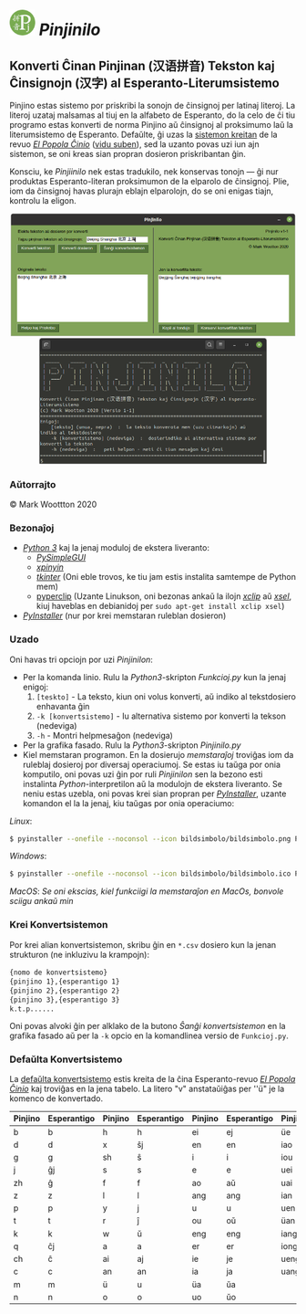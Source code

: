# *<img src='bildsimbolo/bildsimbolo.png' width='45' title='Pinjinilo'> Pinjinilo*
## Konverti Ĉinan Pinjinan (汉语拼音) Tekston kaj Ĉinsignojn (汉字) al Esperanto-Literumsistemo

Pinjino estas sistemo por priskribi la sonojn de ĉinsignoj per latinaj literoj. La literoj uzataj malsamas al tiuj en la alfabeto de Esperanto, do la celo de ĉi tiu programo estas konverti de norma Pinjino aŭ ĉinsignoj al proksimumo laŭ la literumsistemo de Esperanto. Defaŭlte, ĝi uzas la [sistemon kreitan](https://eo.wikipedia.org/wiki/Esperantigo_de_vortoj_el_%C4%89ina_fonto) de la revuo [*El Popola Ĉinio*](https://eo.wikipedia.org/wiki/El_Popola_%C4%88inio) ([vidu suben](https://github.com/MJWootton/Pinjinilo#defa%C5%ADlta-konvertsistemo)), sed la uzanto povas uzi iun ajn sistemon, se oni kreas sian propran dosieron priskribantan ĝin.

Konsciu, ke *Pinjiinilo* nek estas tradukilo, nek konservas tonojn — ĝi nur produktas Esperanto-literan proksimumon de la elparolo de ĉinsignoj. Plie, iom da ĉinsignoj havas plurajn eblajn elparolojn, do se oni enigas tiajn, kontrolu la eligon.

<p align="center">
  <img src='ekrankopioj/GrafikaFasado.png' width='500' title='La grafika fasado de Pinjinilo'><img src='ekrankopioj/Komandlineo.png' width='400' title='La komandlinea fasado de Pinjinilo'>
</p>


### Aŭtorrajto

© Mark Woottton 2020

### Bezonaĵoj

* [*Python 3*](https://www.python.org) kaj la jenaj moduloj de ekstera liveranto:
  * [*PySimpleGUI*](https://pysimplegui.readthedocs.io)
  * [*xpinyin*](https://pypi.org/project/xpinyin)
  * [*tkinter*](https://wiki.python.org/moin/TkInter) (Oni eble trovos, ke tiu jam estis instalita samtempe de Python mem)
  * [pyperclip](https://pypi.org/project/pyperclip) (Uzante Linukson, oni bezonas ankaŭ la ilojn [*xclip*](https://github.com/astrand/xclip) aǔ [*xsel*](https://github.com/kfish/xsel), kiuj haveblas en debianidoj per `sudo apt-get install xclip xsel`)
* [*PyInstaller*](https://www.pyinstaller.org) (nur por krei memstaran ruleblan dosieron)

### Uzado
Oni havas tri opciojn por uzi *Pinjinilon*:
* Per la komanda linio. Rulu la *Python3*-skripton *Funkcioj.py* kun la jenaj enigoj:
  1. `[teskto]` - La teksto, kiun oni volus konverti, aŭ indiko al tekstdosiero enhavanta ĝin
  2. `-k [konvertsistemo]`  - Iu alternativa sistemo por konverti la tekson (nedeviga)
  3. `-h`  - Montri helpmesaĝon (nedeviga)
* Per la grafika fasado. Rulu la *Python3*-skripton *Pinjinilo.py*
* Kiel memstaran programon. En la dosierujo *memstaraĵoj* troviĝas iom da ruleblaj dosieroj por diversaj operaciumoj. Se estas iu taŭga por onia komputilo, oni povas uzi ĝin por ruli *Pinjinilon* sen la bezono esti instalinta *Python*-interpretilon aŭ la modulojn de ekstera liveranto. Se neniu estas uzebla, oni povas krei sian propran per [*PyInstaller*](https://www.pyinstaller.org), uzante komandon el la la jenaj, kiu taŭgas por onia operaciumo:

*Linux*:

```bash
$ pyinstaller --onefile --noconsol --icon bildsimbolo/bildsimbolo.png Pinjinilo.py
```

*Windows*:
```bash
$ pyinstaller --onefile --noconsol --icon bildsimbolo/bildsimbolo.ico Pinjinilo.py
```

*MacOS*:
*Se oni ekscias, kiel funkciigi la memstaraĵon en MacOs, bonvole sciigu ankaŭ min*

### Krei Konvertsistemon
Por krei alian konvertsistemon, skribu ĝin en `*.csv` dosiero kun la jenan strukturon (ne inkluzivu la krampojn):
```
{nomo de konvertsistemo}
{pinjino 1},{esperantigo 1}
{pinjino 2},{esperantigo 2}
{pinjino 3},{esperantigo 3}
k.t.p......
```
Oni povas alvoki ĝin per alklako de la butono *Ŝanĝi konvertsistemon* en la grafika fasado aŭ per la `-k` opcio en la komandlinea versio de `Funkcioj.py`.

### Defaŭlta Konvertsistemo

La [defaŭlta konvertsistemo](https://eo.wikipedia.org/wiki/Esperantigo_de_vortoj_el_%C4%89ina_fonto) estis kreita de la ĉina Esperanto-revuo [*El Popola Ĉinio*](https://eo.wikipedia.org/wiki/El_Popola_%C4%88inio) kaj troviĝas en la jena tabelo. La litero "v" anstataŭiĝas per ''ü" je la komenco de konvertado.

| Pinjino | Esperantigo | Pinjino | Esperantigo | Pinjino | Esperantigo | Pinjino | Esperantigo |
|---------|-------------|---------|-------------|---------|-------------|---------|-------------|
| b       | b           | h       | h           | ei      | ej          | üe      | ŭe          |
| d       | d           | x       | ŝj          | en      | en          | iao     | jaŭ         |
| g       | g           | sh      | ŝ           | i       | i           | iou     | juŭ         |
| j       | ĝj          | s       | s           | e       | e           | uei     | ŭej         |
| zh      | ĝ           | f       | f           | ao      | aŭ          | uai     | ŭaj         |
| z       | z           | l       | l           | ang     | ang         | ian     | jan         |
| p       | p           | y       | j           | u       | u           | uen     | ŭen         |
| t       | t           | r       | ĵ           | ou      | oŭ          | üan     | ŭan         |
| k       | k           | w       | ŭ           | eng     | eng         | iang    | jang        |
| q       | ĉj          | a       | a           | er      | er          | iong    | jong        |
| ch      | ĉ           | ai      | aj          | ie      | je          | ueng    | ŭeng        |
| c       | c           | an      | an          | ia      | ja          | uang    | ŭang        |
| m       | m           | ü       | u           | üa      | ŭa          |         |             |
| n       | n           | o       | o           | uo      | ŭo          |         |             |
